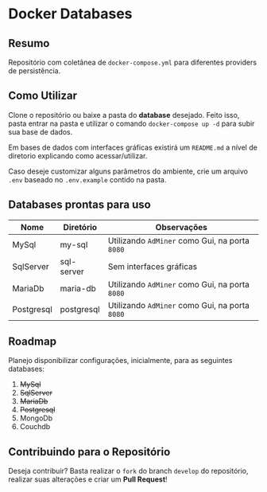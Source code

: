 # Docker Databases

## Resumo

Repositório com coletânea de `docker-compose.yml` para diferentes providers de persistência.

## Como Utilizar

Clone o repositório ou baixe a pasta do **database** desejado. Feito isso, pasta entrar na pasta e utilizar o comando `docker-compose up -d` para subir sua base de dados.

Em bases de dados com interfaces gráficas existirá um `README.md` a nível de diretorio explicando como acessar/utilizar.

Caso deseje customizar alguns parâmetros do ambiente, crie um arquivo `.env` baseado no `.env.example` contido na pasta.

## Databases prontas para uso

| Nome | Diretório | Observações |
| ---- | --------- | ----------- |
| MySql | my-sql | Utilizando `AdMiner` como Gui, na porta `8080` |
| SqlServer | sql-server | Sem interfaces gráficas |
| MariaDb | maria-db | Utilizando `AdMiner` como Gui, na porta `8080` |
| Postgresql | postgresql | Utilizando `AdMiner` como Gui, na porta `8080` |

## Roadmap

Planejo disponibilizar configurações, inicialmente, para as seguintes databases:

1. ~~MySql~~
2. ~~SqlServer~~
3. ~~MariaDb~~
4. ~~Postgresql~~
5. MongoDb
6. Couchdb

## Contribuindo para o Repositório

Deseja contribuir? Basta realizar o `fork` do branch `develop` do repositório, realizar suas alterações e criar um **Pull Request**!
